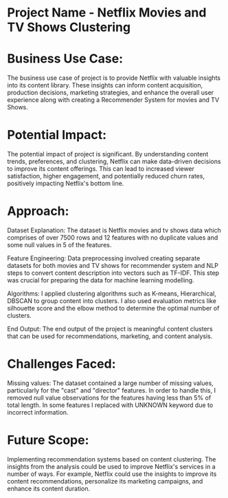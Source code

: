 # Project Name - Netflix Movies and TV Shows Clustering

# Business Use Case:
The business use case of project is to provide Netflix with valuable insights into its content library. These insights can inform content acquisition, production decisions, marketing strategies, and enhance the overall user experience along with creating a Recommender System for movies and TV Shows.

# Potential Impact:
The potential impact of project is significant. By understanding content trends, preferences, and clustering, Netflix can make data-driven decisions to improve its content offerings. This can lead to increased viewer satisfaction, higher engagement, and potentially reduced churn rates, positively impacting Netflix's bottom line.

# Approach:

Dataset Explanation: The dataset is Netflix movies and tv shows data which comprises of over 7500 rows and 12 features with no duplicate values and some null values in 5 of the features.

Feature Engineering: Data preprocessing involved creating separate datasets for both movies and TV shows for recommender system and NLP steps to convert content description into vectors such as TF-IDF. This step was crucial for preparing the data for machine learning modelling.

Algorithms: I applied clustering algorithms such as K-means, Hierarchical, DBSCAN to group content into clusters. I also used evaluation metrics like silhouette score and the elbow method to determine the optimal number of clusters.

End Output: The end output of the project is meaningful content clusters that can be used for recommendations, marketing, and content analysis.

# Challenges Faced:
Missing values: The dataset contained a large number of missing values, particularly for the "cast" and "director" features. In order to handle this, I removed null value observations for the features having less than 5% of total length. In some features I replaced with UNKNOWN keyword due to incorrect information.

# Future Scope: 
Implementing recommendation systems based on content clustering. The insights from the analysis could be used to improve Netflix's services in a number of ways. For example, Netflix could use the insights to improve its content recommendations, personalize its marketing campaigns, and enhance its content duration.
